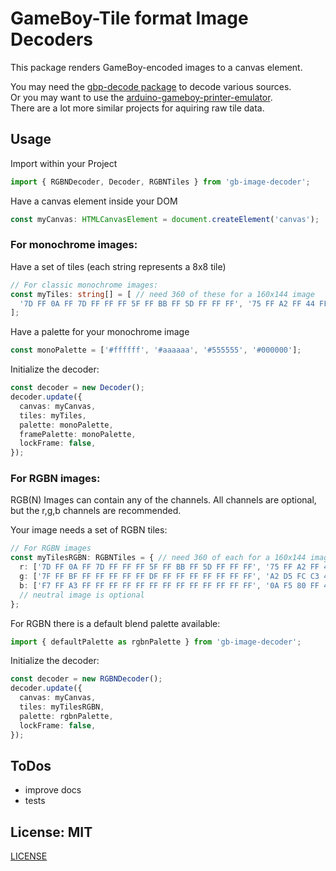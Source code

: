 # GameBoy-Tile format Image Decoders

This package renders GameBoy-encoded images to a canvas element.  

You may need the [gbp-decode package](https://npmjs.com/gbp-decode) to decode various sources.  
Or you may want to use the [arduino-gameboy-printer-emulator](https://github.com/mofosyne/arduino-gameboy-printer-emulator).  
There are a lot more similar projects for aquiring raw tile data.  

## Usage
Import within your Project
```typescript
import { RGBNDecoder, Decoder, RGBNTiles } from 'gb-image-decoder';
```

Have a canvas element inside your DOM
```typescript
const myCanvas: HTMLCanvasElement = document.createElement('canvas');
```

### For monochrome images:

Have a set of tiles (each string represents a 8x8 tile)
```typescript
// For classic monochrome images:
const myTiles: string[] = [ // need 360 of these for a 160x144 image
  '7D FF 0A FF 7D FF FF FF 5F FF BB FF 5D FF FF FF', '75 FF A2 FF 44 FF FF FF 5D FF FF FF FF FF FF FF', '55 FF 1F FF 57 FF FF FF 7D FF FF FF FF FF FF FF', '77 FF FD FF 57 FF FF FF 75 FF FF FF DF FF FF FF',
];
```

Have a palette for your monochrome image
```typescript
const monoPalette = ['#ffffff', '#aaaaaa', '#555555', '#000000'];
```

Initialize the decoder:
```typescript
const decoder = new Decoder();
decoder.update({
  canvas: myCanvas,
  tiles: myTiles,
  palette: monoPalette,
  framePalette: monoPalette,
  lockFrame: false,
});
```

### For RGBN images:
RGB(N) Images can contain any of the channels. All channels are optional, but the r,g,b channels are recommended.  

Your image needs a set of RGBN tiles:
```typescript
// For RGBN images
const myTilesRGBN: RGBNTiles = { // need 360 of each for a 160x144 image
  r: ['7D FF 0A FF 7D FF FF FF 5F FF BB FF 5D FF FF FF', '75 FF A2 FF 44 FF FF FF 5D FF FF FF FF FF FF FF', '55 FF 1F FF 57 FF FF FF 7D FF FF FF FF FF FF FF', '77 FF FD FF 57 FF FF FF 75 FF FF FF DF FF FF FF'],
  g: ['7F FF BF FF FF FF FF FF DF FF FF FF FF FF FF FF', 'A2 D5 FC C3 4C D3 FE C1 D8 E4 ED F2 FF F1 DB FC', 'EA 55 83 FC 48 F5 07 F8 A4 53 A8 07 A3 5C FE 01', 'FF 3F FF 3F FF 3F 7F BF FF 3F FF 7F 7D FF FF FF'],
  b: ['F7 FF A3 FF FF FF FF FF FF FF FF FF FF FF FF FF', '0A F5 80 FF 40 FF F1 FE FB FD F0 FF 52 FD E1 FE', '88 77 40 BF 2A D5 18 EF 88 77 04 FB AA 55 17 E8', 'A0 5F 51 AE AA 55 54 AB AA 55 05 FA AA 55 67 98'],
  // neutral image is optional
};
```

For RGBN there is a default blend palette available:
```typescript
import { defaultPalette as rgbnPalette } from 'gb-image-decoder';
```

Initialize the decoder:
```typescript
const decoder = new RGBNDecoder();
decoder.update({
  canvas: myCanvas,
  tiles: myTilesRGBN,
  palette: rgbnPalette,
  lockFrame: false,
});
```

## ToDos
* improve docs
* tests

## License: MIT
[LICENSE](./LICENSE)
